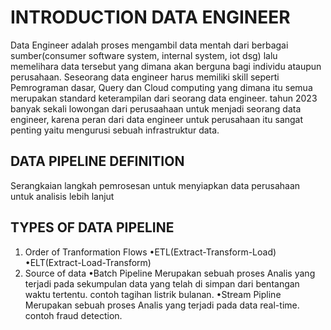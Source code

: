 # INTRODUCTION DATA ENGINEER  

Data Engineer adalah proses mengambil data mentah dari berbagai sumber(consumer software system, internal system, iot dsg) lalu memelihara data tersebut yang dimana akan berguna bagi individu ataupun perusahaan. Seseorang data engineer harus memiliki skill seperti Pemrograman dasar, Query dan Cloud computing yang dimana itu semua merupakan standard keterampilan dari seorang data engineer. tahun 2023 banyak sekali lowongan dari perusaahaan untuk menjadi seorang data engineer, karena peran dari data engineer untuk perusahaan itu sangat penting yaitu mengurusi sebuah infrastruktur data.

## DATA PIPELINE DEFINITION

Serangkaian langkah pemrosesan untuk menyiapkan data perusahaan untuk analisis lebih lanjut

## TYPES OF DATA PIPELINE

1. Order of Tranformation Flows
    •ETL(Extract-Transform-Load)
    •ELT(Extract-Load-Transform)
2. Source of data
    •Batch Pipeline
        Merupakan sebuah proses Analis yang terjadi pada sekumpulan data yang telah di simpan dari bentangan waktu tertentu. contoh tagihan listrik bulanan.
    •Stream Pipline
        Merupakan sebuah proses Analis yang terjadi pada data real-time. contoh fraud detection.